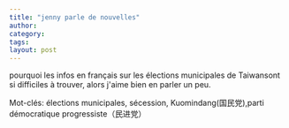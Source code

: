 ```yaml
---
title: "jenny parle de nouvelles"
author:
category: 
tags: 
layout: post
---
```

pourquoi les infos  en français sur les élections municipales de Taiwansont si difficiles à trouver, alors j'aime bien en parler un peu.

Mot-clés: élections municipales, sécession, Kuomindang(国民党),parti démocratique progressiste（民进党）  

